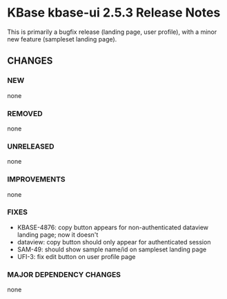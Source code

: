 # KBase kbase-ui 2.5.3 Release Notes

This is primarily a bugfix release (landing page, user profile), with a minor new feature (sampleset landing page).

## CHANGES

### NEW

none

### REMOVED

none

### UNRELEASED

none

### IMPROVEMENTS

none

### FIXES

- KBASE-4876: copy button appears for non-authenticated dataview landing page; now it doesn't
- dataview: copy button should only appear for authenticated session
- SAM-49: should show sample name/id on sampleset landing page
- UFI-3: fix edit button on user profile page

### MAJOR DEPENDENCY CHANGES

none

